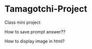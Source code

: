 # Tamagotchi-Project
Class mini project

How to save prompt answer??

How to display image in html?


